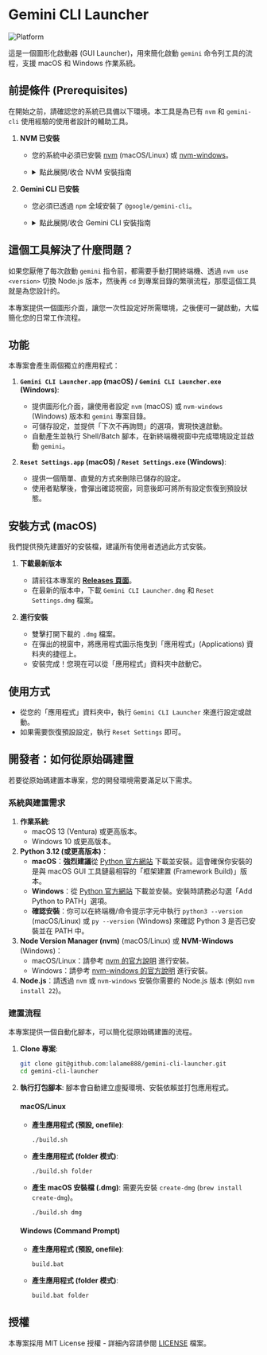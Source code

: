 # Gemini CLI Launcher
![Platform](https://img.shields.io/badge/platform-macOS%20%7C%20Windows-blue.svg)

這是一個圖形化啟動器 (GUI Launcher)，用來簡化啟動 `gemini` 命令列工具的流程，支援 macOS 和 Windows 作業系統。

## 前提條件 (Prerequisites)

在開始之前，請確認您的系統已具備以下環境。本工具是為已有 `nvm` 和 `gemini-cli` 使用經驗的使用者設計的輔助工具。

1.  **NVM 已安裝**
    *   您的系統中必須已安裝 [nvm](https://github.com/nvm-sh/nvm) (macOS/Linux) 或 [nvm-windows](https://github.com/coreybutler/nvm-windows)。
    *   <details>
        <summary>點此展開/收合 NVM 安裝指南</summary>

        > **NVM (Node Version Manager)** 是一個用於管理多個 Node.js 版本的工具。它允許你在不同的專案之間輕鬆切換 Node.js 版本，確保開發環境的隔離與穩定。
        >
        >*   **macOS/Linux**：請參考 [NVM 官方 GitHub 頁面](https://github.com/nvm-sh/nvm) 上的指示進行安裝。通常會是類似以下的指令：
        >    ```bash
        >    curl -o- https://raw.githubusercontent.com/nvm-sh/nvm/v0.39.7/install.sh | bash
        >    ```
        >    或者使用 `wget`：
        >    ```bash
        >    wget -qO- https://raw.githubusercontent.com/nvm-sh/nvm/v0.39.7/install.sh | bash
        >    ```
        >    *(請注意：`v0.39.7` 是撰寫本文時的穩定版本，你可以訪問 [NVM 官方 GitHub 頁面](https://github.com/nvm-sh/nvm) 查看最新版本。)*
        >
        >    安裝後，請務必依照 NVM 的指示設定你的 shell 環境 (例如將 `source ~/.nvm/nvm.sh` 加入到 `.zshrc` 或 `.bash_profile`)。
        >
        >*   **Windows**：請參考 [NVM-Windows 官方 GitHub 頁面](https://github.com/coreybutler/nvm-windows) 上的指示進行安裝。
        >
        >    安裝後，請確保 `nvm` 指令在你的命令提示字元或 PowerShell 中可用。
        >
        >**驗證安裝**：
        >
        >要確認 NVM/NVM-Windows 是否已正確安裝，請執行以下指令：
        >
        >```bash
        >nvm --version
        >```
        >如果顯示版本號，則表示安裝成功。如果看到「command not found」，請確保你已正確設定並載入 shell/環境變數。
        </details>

2.  **Gemini CLI 已安裝**
    *   您必須已透過 `npm` 全域安裝了 `@google/gemini-cli`。
    *   <details>
        <summary>點此展開/收合 Gemini CLI 安裝指南</summary>
        
        > **Gemini CLI** 是一個命令列介面工具，本啟動器旨在簡化其在特定 Node.js 環境下的啟動流程。
        > 
        > **如何安裝 Gemini CLI**：
        > 
        > 請使用以下指令全域安裝 Gemini CLI：
        > 
        > ```bash
        > sudo npm install -g @google/gemini-cli
        > ```
        </details>

## 這個工具解決了什麼問題？

如果您厭倦了每次啟動 `gemini` 指令前，都需要手動打開終端機、透過 `nvm use <version>` 切換 Node.js 版本，然後再 `cd` 到專案目錄的繁瑣流程，那麼這個工具就是為您設計的。

本專案提供一個圖形介面，讓您一次性設定好所需環境，之後便可一鍵啟動，大幅簡化您的日常工作流程。

## 功能

本專案會產生兩個獨立的應用程式：

1.  **`Gemini CLI Launcher.app` (macOS) / `Gemini CLI Launcher.exe` (Windows)**: 
    *   提供圖形化介面，讓使用者設定 `nvm` (macOS) 或 `nvm-windows` (Windows) 版本和 `gemini` 專案目錄。
    *   可儲存設定，並提供「下次不再詢問」的選項，實現快速啟動。
    *   自動產生並執行 Shell/Batch 腳本，在新終端機視窗中完成環境設定並啟動 `gemini`。

2.  **`Reset Settings.app` (macOS) / `Reset Settings.exe` (Windows)**: 
    *   提供一個簡單、直覺的方式來刪除已儲存的設定。
    *   使用者點擊後，會彈出確認視窗，同意後即可將所有設定恢復到預設狀態。

## 安裝方式 (macOS)

我們提供預先建置好的安裝檔，建議所有使用者透過此方式安裝。

1.  **下載最新版本**
    *   請前往本專案的 **[Releases 頁面](https://github.com/lalame888/gemini-cli-launcher/releases)**。
    *   在最新的版本中，下載 `Gemini CLI Launcher.dmg` 和 `Reset Settings.dmg` 檔案。

2.  **進行安裝**
    *   雙擊打開下載的 `.dmg` 檔案。
    *   在彈出的視窗中，將應用程式圖示拖曳到「應用程式」(Applications) 資料夾的捷徑上。
    *   安裝完成！您現在可以從「應用程式」資料夾中啟動它。

## 使用方式

-   從您的「應用程式」資料夾中，執行 `Gemini CLI Launcher` 來進行設定或啟動。
-   如果需要恢復預設設定，執行 `Reset Settings` 即可。



## 開發者：如何從原始碼建置

若要從原始碼建置本專案，您的開發環境需要滿足以下需求。

### 系統與建置需求

1.  **作業系統**:
    *   macOS 13 (Ventura) 或更高版本。
    *   Windows 10 或更高版本。
2.  **Python 3.12 (或更高版本)**：
    *   **macOS**：**強烈建議**從 [Python 官方網站](https://www.python.org/downloads/macos/) 下載並安裝。這會確保你安裝的是與 macOS GUI 工具鏈最相容的「框架建置 (Framework Build)」版本。
    *   **Windows**：從 [Python 官方網站](https://www.python.org/downloads/windows/) 下載並安裝。安裝時請務必勾選「Add Python to PATH」選項。
    *   **確認安裝**：你可以在終端機/命令提示字元中執行 `python3 --version` (macOS/Linux) 或 `py --version` (Windows) 來確認 Python 3 是否已安裝並在 PATH 中。
3.  **Node Version Manager (nvm)** (macOS/Linux) 或 **NVM-Windows** (Windows)：
    *   macOS/Linux：請參考 [nvm 的官方說明](https://github.com/nvm-sh/nvm) 進行安裝。
    *   Windows：請參考 [nvm-windows 的官方說明](https://github.com/coreybutler/nvm-windows) 進行安裝。
4.  **Node.js**：請透過 `nvm` 或 `nvm-windows` 安裝你需要的 Node.js 版本 (例如 `nvm install 22`)。

### 建置流程

本專案提供一個自動化腳本，可以簡化從原始碼建置的流程。

1.  **Clone 專案**:
    ```bash
    git clone git@github.com:lalame888/gemini-cli-launcher.git
    cd gemini-cli-launcher
    ```

2.  **執行打包腳本**:
    腳本會自動建立虛擬環境、安裝依賴並打包應用程式。

    #### macOS/Linux
    
    *   **產生應用程式 (預設, onefile)**:
        ```bash
        ./build.sh
        ```
    *   **產生應用程式 (folder 模式)**:
        ```bash
        ./build.sh folder
        ```
    *   **產生 macOS 安裝檔 (.dmg)**:
        需要先安裝 `create-dmg` (`brew install create-dmg`)。
        ```bash
        ./build.sh dmg
        ```

    #### Windows (Command Prompt)

    *   **產生應用程式 (預設, onefile)**:
        ```cmd
        build.bat
        ```
    *   **產生應用程式 (folder 模式)**:
        ```cmd
        build.bat folder
        ```


## 授權

本專案採用 MIT License 授權 - 詳細內容請參閱 [LICENSE](LICENSE) 檔案。